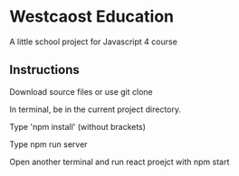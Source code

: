 # Westcaost Education

A little school project for Javascript 4 course

## Instructions

Download source files or use git clone <url-repo>

In terminal, be in the current project directory.

Type 'npm install' (without brackets)

Type npm run server

Open another terminal and run react proejct with npm start